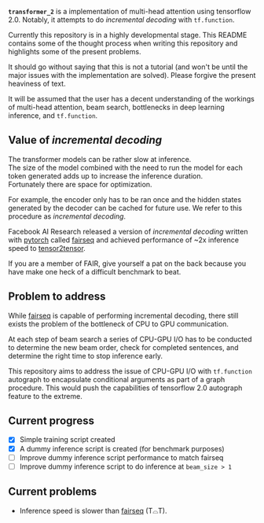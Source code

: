 **`transformer_2`** is a implementation of multi-head attention using
tensorflow 2.0. Notably, it attempts to do *incremental decoding* with
`tf.function`.

Currently this repository is in a highly developmental stage. This README
contains some of the thought process when writing this repository and
highlights some of the present problems.

It should go without saying that this is not a tutorial (and won't be until
the major issues with the implementation are solved). Please forgive the
present heaviness of text.

It will be assumed that the user has a decent understanding of the workings of
multi-head attention, beam search, bottlenecks in deep learning inference, and
`tf.function`.

## Value of *incremental decoding*

The transformer models can be rather slow at inference.<br>
The size of the model combined with the need to run the model for each token
generated adds up to increase the inference duration.<br>
Fortunately there are space for optimization.

For example, the encoder only has to be ran once and the hidden states
generated by the decoder can be cached for future use. We refer to this
procedure as *incremental decoding*.

Facebook AI Research released a version of *incremental decoding* written with
[pytorch](https://pytorch.org) called
[fairseq](https://github.com/pytorch/fairseq) and achieved performance of
~2x inference speed to
[tensor2tensor](https://github.com/tensorflow/tensor2tensor).

If you are a member of FAIR, give yourself a pat on the back because you have
make one heck of a difficult benchmark to beat.

## Problem to address

While [fairseq](https://github.com/pytorch/fairseq) is capable of performing
incremental decoding, there still exists the problem of the bottleneck of
CPU to GPU communication.

At each step of beam search a series of CPU-GPU I/O has to be conducted to
determine the new beam order, check for completed sentences, and determine
the right time to stop inference early.

This repository aims to address the issue of CPU-GPU I/O with `tf.function`
autograph to encapsulate conditional arguments as part of a graph procedure.
This would push the capabilities of tensorflow 2.0 autograph feature to the
extreme.

## Current progress

- [x] Simple training script created
- [x] A dummy inference script is created (for benchmark purposes)
- [ ] Improve dummy inference script performance to match fairseq
- [ ] Improve dummy inference script to do inference at `beam_size > 1`

## Current problems

 - Inference speed is slower than [fairseq](https://github.com/pytorch/fairseq)
(T⌓T).
